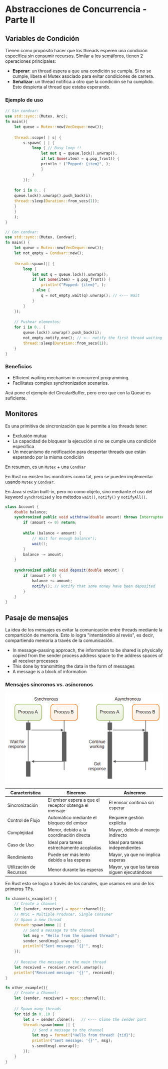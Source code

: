 # Abstracciones de Concurrencia - Parte II
## Variables de Condición
Tienen como propósito hacer que los threads esperen una condición específica sin consumir recursos. 
Similar a los semáforos, tienen 2 operaciones principales:
- **Esperar**: un thread espera a que una condición se cumpla. Si no se cumple, libera el Mutex asociado para evitar condiciones de carrera.
- **Señalizar**: un thread notifica a otro que la condición se ha cumplido. Esto despierta al thread que estaba esperando.

### Ejemplo de uso
```rust
// Sin condvar:
use std::sync::{Mutex, Arc};
fn main(){
    let queue = Mutex::new(VecDeque::new());

    thread::scope( | s| {
        s.spawn( | | {
            loop { // Busy loop !!
                let mut q = queue.lock().unwrap();
                if let Some(item) = q.pop_front() {
                println ! ("Popped: {item}", );
                }
            }
        });
    
    for i in 0.. {
    queue.lock().unwrap().push_back(i);
    thread::sleep(Duration::from_secs(1));
    } 
    }
    );
}
```
```rust
// Con condvar:
use std::sync::{Mutex, Condvar};
fn main() {
    let queue = Mutex::new(VecDeque::new());
    let not_empty = Condvar::new();

    thread::spawn(|| {
        loop {
            let mut q = queue.lock().unwrap();
            if let Some(item) = q.pop_front() {
                println!("Popped: {item}", );
            } else {
                q = not_empty.wait(q).unwrap(); // <--- Wait
            }
        }
    });

    // Pushear elementos:
    for i in 0.. {
        queue.lock().unwrap().push_back(i);
        not_empty.notify_one(); // <-- notify the first thread waiting
        thread::sleep(Duration::from_secs(1));
    }
}
```

### Beneficios
- Efficient waiting mechanism in concurrent programming.
- Facilitates complex synchronization scenarios.

Acá pone el ejemplo del CircularBuffer, pero creo que con la Queue es suficiente.

## Monitores
Es una primitiva de sincronización que le permite a los threads tener:
- Exclusión mutua
- La capacidad de bloquear la ejecución si no se cumple una condición específica
- Un mecanismo de notificación para despertar threads que están esperando por la misma condición

En resumen, es un `Mutex` + una `CondVar`

En Rust no existen los monitores como tal, pero se pueden implementar usando `Mutex` y `Condvar`.

En Java sí están built-in, pero no como objeto, sino mediante el uso del keyword `synchronized` y los métodos `wait()`, `notify()` y `notifyAll()`. 
```java
class Account {
    double balance;
    synchronized public void withdraw(double amount) throws InterruptedException {
        if (amount <= 0) return;

        while (balance < amount) {
            // Wait for enough balance");
            wait();
        }
        balance -= amount;
    }

    synchronized public void deposit(double amount) {
        if (amount > 0) {
            balance += amount;
            notify(); // Notify that some money have been deposited
        }
    }
}
```

## Pasaje de mensajes
La idea de los mensajes es evitar la comunicación entre threads mediante la compartición de memoria. Esto lo logra "intentándolo al revés", es decir, compartiendo memoria a través de la comunicación.


- In message-passing approach, the information to be shared is physically copied from the sender process address space to
the address spaces of all receiver processes
- This done by transmitting the data in the form of messages
- A message is a block of information

### Mensajes síncronos vs. asíncronos
![img.png](messages.png)

| Característica        | Síncrono                                  | Asíncrono                                    |
| --------------------- | ----------------------------------------- | -------------------------------------------- |
| Sincronización        | El emisor espera a que el receptor obtenga el mensaje | El emisor continúa sin esperar               |
| Control de Flujo      | Automático mediante el bloqueo del emisor | Requiere gestión explícita                   |
| Complejidad           | Menor, debido a la coordinación directa  | Mayor, debido al manejo indirecto            |
| Caso de Uso           | Ideal para tareas estrechamente acopladas | Ideal para tareas independientes             |
| Rendimiento           | Puede ser más lento debido a las esperas | Mayor, ya que no implica esperas             |
| Utilización de Recursos | Menor durante las esperas               | Mayor, ya que las tareas siguen ejecutándose |

En Rust esto se logra a través de los canales, que usamos en uno de los primeros TPs.

```rust
fn channels_example() {
    // Create a channel
    let (sender, receiver) = mpsc::channel();
    // MPSC = Multiple Producer, Single Consumer
    // Spawn a new thread
    thread::spawn(move || {
        // Send a message to the channel
        let msg = "Hello from the spawned thread!";
        sender.send(msg).unwrap();
        println!("Sent message: '{}'", msg);
    });

    // Receive the message in the main thread
    let received = receiver.recv().unwrap();
    println!("Received message: '{}'", received);
}
```
```rust
fn other_example(){
    // Create a Channel:
    let (sender, receiver) = mpsc::channel();

    // Spawn many threads
    for tid in 0..10 {
        let s = sender.clone();   // <--- Clone the sender part
        thread::spawn(move || {
            // Send a message to the channel
            let msg = format!("Hello from thread! {tid}");
            println!("Sent message: '{}'", msg);
            s.send(msg).unwrap();
        });
    }
}
```
